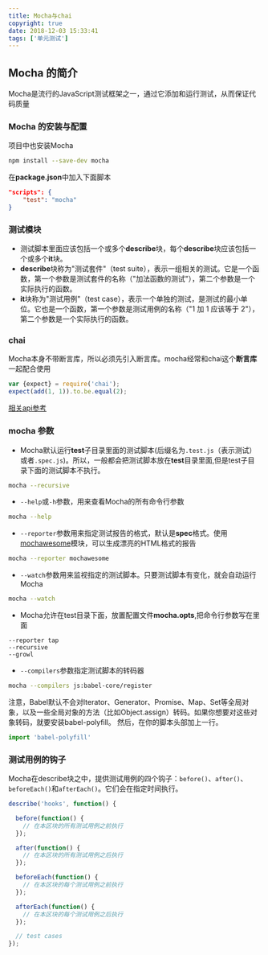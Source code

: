 ```yaml
---
title: Mocha与chai
copyright: true
date: 2018-12-03 15:33:41
tags: ['单元测试']
---
```

## Mocha 的简介
Mocha是流行的JavaScript测试框架之一，通过它添加和运行测试，从而保证代码质量
### Mocha 的安装与配置
项目中也安装Mocha
```sh
npm install --save-dev mocha
```
在**package.json**中加入下面脚本
```json
"scripts": {
    "test": "mocha"
}
```
### 测试模块

- 测试脚本里面应该包括一个或多个**describe**块，每个**describe**块应该包括一个或多个**it**块。
- **describe**块称为"测试套件"（test suite），表示一组相关的测试。它是一个函数，第一个参数是测试套件的名称（"加法函数的测试"），第二个参数是一个实际执行的函数。
- **it**块称为"测试用例"（test case），表示一个单独的测试，是测试的最小单位。它也是一个函数，第一个参数是测试用例的名称（"1 加 1 应该等于 2"），第二个参数是一个实际执行的函数。

### chai
Mocha本身不带断言库，所以必须先引入断言库。mocha经常和chai这个**断言库**一起配合使用
```js
var {expect} = require('chai');
expect(add(1, 1)).to.be.equal(2);
```
[相关api参考](http:/chaijs.com)

### mocha 参数
- Mocha默认运行**test**子目录里面的测试脚本(后缀名为`.test.js`（表示测试）或者`.spec.js`)。所以，一般都会把测试脚本放在**test**目录里面,但是test子目录下面的测试脚本不执行。
```sh
mocha --recursive
```
- `--help`或`-h`参数，用来查看Mocha的所有命令行参数
```sh
mocha --help
```
- `--reporter`参数用来指定测试报告的格式，默认是**spec**格式。使用[mochawesome](http://adamgruber.github.io/mochawesome/)模块，可以生成漂亮的HTML格式的报告
```sh
mocha --reporter mochawesome
```
- `--watch`参数用来监视指定的测试脚本。只要测试脚本有变化，就会自动运行Mocha
```sh
mocha --watch
```
- Mocha允许在test目录下面，放置配置文件**mocha.opts**,把命令行参数写在里面
```opts
--reporter tap
--recursive
--growl
```
- `--compilers`参数指定测试脚本的转码器
```sh
mocha --compilers js:babel-core/register
```
注意，Babel默认不会对Iterator、Generator、Promise、Map、Set等全局对象，以及一些全局对象的方法（比如Object.assign）转码。如果你想要对这些对象转码，就要安装babel-polyfill。
然后，在你的脚本头部加上一行。
```js
import 'babel-polyfill'
```


### 测试用例的钩子
Mocha在describe块之中，提供测试用例的四个钩子：`before()`、`after()`、`beforeEach()`和`afterEach()`。它们会在指定时间执行。
```js
describe('hooks', function() {

  before(function() {
    // 在本区块的所有测试用例之前执行
  });

  after(function() {
    // 在本区块的所有测试用例之后执行
  });

  beforeEach(function() {
    // 在本区块的每个测试用例之前执行
  });

  afterEach(function() {
    // 在本区块的每个测试用例之后执行
  });

  // test cases
});
```